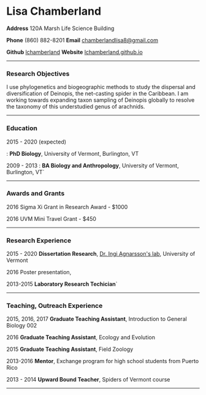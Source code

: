 <h1>Lisa Chamberland</h1>
<p><strong>Address</strong> 120A Marsh Life Science Building</p>
<p><strong>Phone</strong> (860) 882-8201     <strong>Email</strong> <a href='mailto:chamberlandlisa8@gmail.com' target='_blank' >chamberlandlisa8@gmail.com</a></p>
<p><strong>Github</strong> <a href='https://github.com/lchamberland'>lchamberland</a>     <strong>Website</strong> <a href='https://lchamberland.github.io'>lchamberland.github.io</a> </p>
<hr />
<h3>Research Objectives</h3>
<p>I use phylogenetics and biogeographic methods to study the dispersal and diversification of Deinopis, the net-casting spider in the Caribbean. I am working towards expanding taxon sampling of Deinopis globally to resolve the taxonomy of this understudied genus of arachnids.</p>
<hr />
<h3>Education</h3>
<p>2015 - 2020 (expected) </p>
<p>:	<strong>PhD Biology</strong>, University of Vermont, Burlington, VT</p>
<p>2009 - 2013 : <strong>BA Biology and Anthropology</strong>, University of Vermont, Burlington, VT`</p>
<hr />
<h3>Awards and Grants</h3>
<p>2016					Sigma Xi Grant in Research Award - $1000</p>
<p>2016					UVM Mini Travel Grant - $450</p>
<hr />
<h3>Research Experience</h3>
<p>2015 - 2020         <strong>Dissertation Research</strong>,  <a href='https://www.uvm.edu/~biology/?Page=faculty/agnarsson.php&SM=facultysubmenu.html'>Dr. Ingi Agnarsson&#39;s lab</a>, University of Vermont	</p>
<p>2016					Poster presentation, </p>
<p>2013-2015				<strong>Laboratory Research Techician</strong>`</p>
<hr />
<h3>Teaching, Outreach Experience</h3>
<p>2015, 2016, 2017			<strong>Graduate Teaching Assistant</strong>, Introduction to General Biology 002</p>
<p>2016					<strong>Graduate Teaching Assistant</strong>, Ecology and Evolution</p>
<p>2015 					<strong>Graduate Teaching Assistant</strong>, Field Zoology</p>
<p>2013-2016				<strong>Mentor</strong>, Exchange program for high school students from Puerto Rico</p>
<p>2013 - 2014				<strong>Upward Bound Teacher</strong>, Spiders of Vermont course</p>
<hr />
<p></p>
<p></p>
<p></p>
